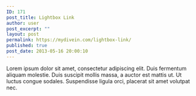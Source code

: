 ```yaml
---
ID: 171
post_title: Lightbox Link
author: user
post_excerpt: ""
layout: post
permalink: https://mydivein.com/lightbox-link/
published: true
post_date: 2013-05-16 20:00:10
---
```

Lorem ipsum dolor sit amet, consectetur adipiscing elit. Duis fermentum aliquam molestie. Duis suscipit mollis massa, a auctor est mattis ut. Ut luctus congue sodales. Suspendisse ligula orci, placerat sit amet volutpat nec.